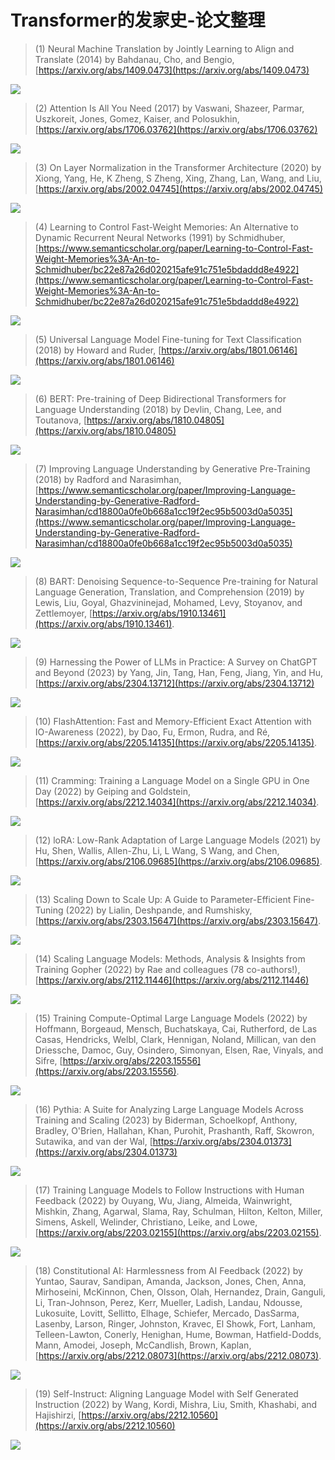 # Transformer的发家史-论文整理
> (1) Neural Machine Translation by Jointly Learning to Align and Translate (2014) by Bahdanau, Cho, and Bengio, [https://arxiv.org/abs/1409.0473](https://arxiv.org/abs/1409.0473)

![](Transformer的发家史-论文整理_image.jpg)

> (2) Attention Is All You Need (2017) by Vaswani, Shazeer, Parmar, Uszkoreit, Jones, Gomez, Kaiser, and Polosukhin, [https://arxiv.org/abs/1706.03762](https://arxiv.org/abs/1706.03762)

![](1_Transformer的发家史-论文整理_image.jpg)

> (3) On Layer Normalization in the Transformer Architecture (2020) by Xiong, Yang, He, K Zheng, S Zheng, Xing, Zhang, Lan, Wang, and Liu, [https://arxiv.org/abs/2002.04745](https://arxiv.org/abs/2002.04745)

![](2_Transformer的发家史-论文整理_image.jpg)

> (4) Learning to Control Fast-Weight Memories: An Alternative to Dynamic Recurrent Neural Networks (1991) by Schmidhuber, [https://www.semanticscholar.org/paper/Learning-to-Control-Fast-Weight-Memories%3A-An-to-Schmidhuber/bc22e87a26d020215afe91c751e5bdaddd8e4922](https://www.semanticscholar.org/paper/Learning-to-Control-Fast-Weight-Memories%3A-An-to-Schmidhuber/bc22e87a26d020215afe91c751e5bdaddd8e4922)

![](3_Transformer的发家史-论文整理_image.jpg)

> (5) Universal Language Model Fine-tuning for Text Classification (2018) by Howard and Ruder, [https://arxiv.org/abs/1801.06146](https://arxiv.org/abs/1801.06146)

![](4_Transformer的发家史-论文整理_image.jpg)

> (6) BERT: Pre-training of Deep Bidirectional Transformers for Language Understanding (2018) by Devlin, Chang, Lee, and Toutanova, [https://arxiv.org/abs/1810.04805](https://arxiv.org/abs/1810.04805)

![](5_Transformer的发家史-论文整理_image.jpg)

> (7) Improving Language Understanding by Generative Pre-Training (2018) by Radford and Narasimhan, [https://www.semanticscholar.org/paper/Improving-Language-Understanding-by-Generative-Radford-Narasimhan/cd18800a0fe0b668a1cc19f2ec95b5003d0a5035](https://www.semanticscholar.org/paper/Improving-Language-Understanding-by-Generative-Radford-Narasimhan/cd18800a0fe0b668a1cc19f2ec95b5003d0a5035)

![](6_Transformer的发家史-论文整理_image.jpg)

> (8) BART: Denoising Sequence-to-Sequence Pre-training for Natural Language Generation, Translation, and Comprehension (2019) by Lewis, Liu, Goyal, Ghazvininejad, Mohamed, Levy, Stoyanov, and Zettlemoyer, [https://arxiv.org/abs/1910.13461](https://arxiv.org/abs/1910.13461).

![](7_Transformer的发家史-论文整理_image.jpg)

> (9) Harnessing the Power of LLMs in Practice: A Survey on ChatGPT and Beyond (2023) by Yang, Jin, Tang, Han, Feng, Jiang, Yin, and Hu, [https://arxiv.org/abs/2304.13712](https://arxiv.org/abs/2304.13712)

![](8_Transformer的发家史-论文整理_image.jpg)

> (10) FlashAttention: Fast and Memory-Efficient Exact Attention with IO-Awareness (2022), by Dao, Fu, Ermon, Rudra, and Ré, [https://arxiv.org/abs/2205.14135](https://arxiv.org/abs/2205.14135).

![](9_Transformer的发家史-论文整理_image.jpg)

> (11) Cramming: Training a Language Model on a Single GPU in One Day (2022) by Geiping and Goldstein, [https://arxiv.org/abs/2212.14034](https://arxiv.org/abs/2212.14034).

![](10_Transformer的发家史-论文整理_image.jpg)

> (12) loRA: Low-Rank Adaptation of Large Language Models (2021) by Hu, Shen, Wallis, Allen-Zhu, Li, L Wang, S Wang, and Chen, [https://arxiv.org/abs/2106.09685](https://arxiv.org/abs/2106.09685).

![](11_Transformer的发家史-论文整理_image.jpg)

> (13) Scaling Down to Scale Up: A Guide to Parameter-Efficient Fine-Tuning (2022) by Lialin, Deshpande, and Rumshisky, [https://arxiv.org/abs/2303.15647](https://arxiv.org/abs/2303.15647).

![](12_Transformer的发家史-论文整理_image.jpg)

> (14) Scaling Language Models: Methods, Analysis & Insights from Training Gopher (2022) by Rae and colleagues (78 co-authors!), [https://arxiv.org/abs/2112.11446](https://arxiv.org/abs/2112.11446)

![](13_Transformer的发家史-论文整理_image.jpg)

> (15) Training Compute-Optimal Large Language Models (2022) by Hoffmann, Borgeaud, Mensch, Buchatskaya, Cai, Rutherford, de Las Casas, Hendricks, Welbl, Clark, Hennigan, Noland, Millican, van den Driessche, Damoc, Guy, Osindero, Simonyan, Elsen, Rae, Vinyals, and Sifre, [https://arxiv.org/abs/2203.15556](https://arxiv.org/abs/2203.15556).

![](14_Transformer的发家史-论文整理_image.jpg)

> (16) Pythia: A Suite for Analyzing Large Language Models Across Training and Scaling (2023) by Biderman, Schoelkopf, Anthony, Bradley, O'Brien, Hallahan, Khan, Purohit, Prashanth, Raff, Skowron, Sutawika, and van der Wal, [https://arxiv.org/abs/2304.01373](https://arxiv.org/abs/2304.01373)

![](15_Transformer的发家史-论文整理_image.jpg)

> (17) Training Language Models to Follow Instructions with Human Feedback (2022) by Ouyang, Wu, Jiang, Almeida, Wainwright, Mishkin, Zhang, Agarwal, Slama, Ray, Schulman, Hilton, Kelton, Miller, Simens, Askell, Welinder, Christiano, Leike, and Lowe, [https://arxiv.org/abs/2203.02155](https://arxiv.org/abs/2203.02155).

![](16_Transformer的发家史-论文整理_image.jpg)

> (18) Constitutional AI: Harmlessness from AI Feedback (2022) by Yuntao, Saurav, Sandipan, Amanda, Jackson, Jones, Chen, Anna, Mirhoseini, McKinnon, Chen, Olsson, Olah, Hernandez, Drain, Ganguli, Li, Tran-Johnson, Perez, Kerr, Mueller, Ladish, Landau, Ndousse, Lukosuite, Lovitt, Sellitto, Elhage, Schiefer, Mercado, DasSarma, Lasenby, Larson, Ringer, Johnston, Kravec, El Showk, Fort, Lanham, Telleen-Lawton, Conerly, Henighan, Hume, Bowman, Hatfield-Dodds, Mann, Amodei, Joseph, McCandlish, Brown, Kaplan, [https://arxiv.org/abs/2212.08073](https://arxiv.org/abs/2212.08073).

![](17_Transformer的发家史-论文整理_image.jpg)

> (19) Self-Instruct: Aligning Language Model with Self Generated Instruction (2022) by Wang, Kordi, Mishra, Liu, Smith, Khashabi, and Hajishirzi, [https://arxiv.org/abs/2212.10560](https://arxiv.org/abs/2212.10560)

![](18_Transformer的发家史-论文整理_image.jpg)
